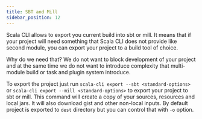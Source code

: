 ```yaml
---
title: SBT and Mill
sidebar_position: 12
---
```


Scala CLI allows to export you current build into sbt or mill. It means that if your project will need something that Scala CLI does not provide like second module, you can export your project to a build tool of choice.

Why do we need that? We do not want to block development of your project and at the same time we do not want to introduce complexity that multi-module build or task and plugin system introduce.

To export the project just run `scala-cli export --sbt <standard-options>` or `scala-cli export --mill <standard-options>` to export your project to sbt or mill. This command will create a copy of your sources, resources and local jars. It will also download gist and other non-local inputs. By default project is exported to `dest` directory but you can control that with `-o` option.